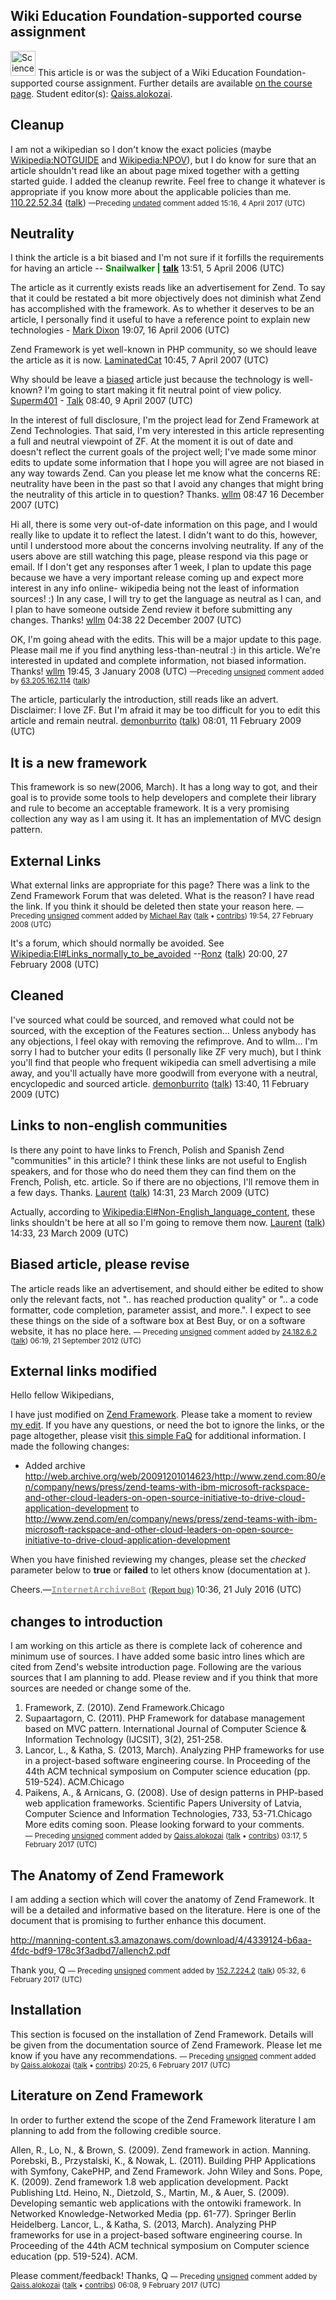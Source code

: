 ## Wiki Education Foundation-supported course assignment

<img src="Sciences_humaines.svg" title="Sciences_humaines.svg"
width="40" alt="Sciences_humaines.svg" /> This article is or was the
subject of a Wiki Education Foundation-supported course assignment.
Further details are available [on the course
page](Wikipedia:Wiki_Ed/North_Carolina_State_University/Object_Oriented_Design_and_Development_(Spring_2017) "wikilink").
Student editor(s): [Qaiss.alokozai](User:Qaiss.alokozai "wikilink").

## Cleanup

I am not a wikipedian so I don't know the exact policies (maybe
[Wikipedia:NOTGUIDE](Wikipedia:NOTGUIDE "wikilink") and
[Wikipedia:NPOV](Wikipedia:NPOV "wikilink")), but I do know for sure
that an article shouldn't read like an about page mixed together with a
getting started guide. I added the cleanup rewrite. Feel free to change
it whatever is appropriate if you know more about the applicable
policies than me.
[110.22.52.34](Special:Contributions/110.22.52.34 "wikilink")
([talk](User_talk:110.22.52.34 "wikilink"))
<small class="autosigned">—Preceding
[undated](Wikipedia:Signatures "wikilink") comment added 15:16, 4 April
2017 (UTC)</small>

## Neutrality

I think the article is a bit biased and I'm not sure if it forfills the
requirements for having an article -- <font color="green">**Snailwalker
\|**
</font>[**talk**](http://en.wikipedia.org/wiki/User_talk:Snailwalker)
13:51, 5 April 2006 (UTC)

  
The article as it currently exists reads like an advertisement for Zend.
To say that it could be restated a bit more objectively does not
diminish what Zend has accomplished with the framework. As to whether it
deserves to be an article, I personally find it useful to have a
reference point to explain new technologies - [Mark
Dixon](User:Elmarco "wikilink") 19:07, 16 April 2006 (UTC)

  
Zend Framework is yet well-known in PHP community, so we should leave
the article as it is now. [LaminatedCat](User:LaminatedCat "wikilink")
10:45, 7 April 2007 (UTC)

  
Why should be leave a [biased](WP:NPOV "wikilink") article just because
the technology is well-known? I'm going to start making it fit neutral
point of view policy. [Superm401](User:Superm401 "wikilink") -
[Talk](User_talk:Superm401 "wikilink") 08:40, 9 April 2007 (UTC)

In the interest of full disclosure, I'm the project lead for Zend
Framework at Zend Technologies. That said, I'm very interested in this
article representing a full and neutral viewpoint of ZF. At the moment
it is out of date and doesn't reflect the current goals of the project
well; I've made some minor edits to update some information that I hope
you will agree are not biased in any way towards Zend. Can you please
let me know what the concerns RE: neutrality have been in the past so
that I avoid any changes that might bring the neutrality of this article
in to question? Thanks. [wllm](User:wllm "wikilink") 08:47 16 December
2007 (UTC)

  
Hi all, there is some very out-of-date information on this page, and I
would really like to update it to reflect the latest. I didn't want to
do this, however, until I understood more about the concerns involving
neutrality. If any of the users above are still watching this page,
please respond via this page or email. If I don't get any responses
after 1 week, I plan to update this page because we have a very
important release coming up and expect more interest in any info online-
wikipedia being not the least of information sources! :) In any case, I
will try to get the language as neutral as I can, and I plan to have
someone outside Zend review it before submitting any changes. Thanks!
[wllm](User:wllm "wikilink") 04:38 22 December 2007 (UTC)

  
OK, I'm going ahead with the edits. This will be a major update to this
page. Please mail me if you find anything less-than-neutral :) in this
article. We're interested in updated and complete information, not
biased information. Thanks! [wllm](User:wllm "wikilink") 19:45, 3
January 2008 (UTC) <small>—Preceding
[unsigned](Wikipedia:Signatures "wikilink") comment added by
[63.205.162.114](Special:Contributions/63.205.162.114 "wikilink")
([talk](User_talk:63.205.162.114 "wikilink")) </small>

  
The article, particularly the introduction, still reads like an advert.
Disclaimer: I love ZF. But I'm afraid it may be too difficult for you to
edit this article and remain neutral.
[demonburrito](User:Demonburrito "wikilink")
([talk](User_talk:Demonburrito "wikilink")) 08:01, 11 February 2009
(UTC)

## It is a new framework

This framework is so new(2006, March). It has a long way to got, and
their goal is to provide some tools to help developers and complete
their library and rule to become an acceptable framework. It is a very
promising collection any way as I am using it. It has an implementation
of MVC design pattern.

## External Links

What external links are appropriate for this page? There was a link to
the Zend Framework Forum that was deleted. What is the reason? I have
read the link. If you think it should be deleted then state your reason
here. <small>—Preceding [unsigned](Wikipedia:Signatures "wikilink")
comment added by [Michael Ray](User:Michael_Ray "wikilink")
([talk](User_talk:Michael_Ray "wikilink") •
[contribs](Special:Contributions/Michael_Ray "wikilink")) 19:54, 27
February 2008 (UTC)</small>

  
It's a forum, which should normally be avoided. See
[Wikipedia:El#Links_normally_to_be_avoided](Wikipedia:El#Links_normally_to_be_avoided "wikilink")
--[Ronz](User:Ronz "wikilink") ([talk](User_talk:Ronz "wikilink"))
20:00, 27 February 2008 (UTC)

## Cleaned

I've sourced what could be sourced, and removed what could not be
sourced, with the exception of the Features section... Unless anybody
has any objections, I feel okay with removing the refimprove. And to
wllm... I'm sorry I had to butcher your edits (I personally like ZF very
much), but I think you'll find that people who frequent wikipedia can
smell advertising a mile away, and you'll actually have more goodwill
from everyone with a neutral, encyclopedic and sourced article.
[demonburrito](User:Demonburrito "wikilink")
([talk](User_talk:Demonburrito "wikilink")) 13:40, 11 February 2009
(UTC)

## Links to non-english communities

Is there any point to have links to French, Polish and Spanish Zend
"communities" in this article? I think these links are not useful to
English speakers, and for those who do need them they can find them on
the French, Polish, etc. article. So if there are no objections, I'll
remove them in a few days. Thanks.
[Laurent](User:Laurent1979 "wikilink")
([talk](User_talk:Laurent1979 "wikilink")) 14:31, 23 March 2009 (UTC)

  
Actually, according to
[Wikipedia:El#Non-English_language_content](Wikipedia:El#Non-English_language_content "wikilink"),
these links shouldn't be here at all so I'm going to remove them now.
[Laurent](User:Laurent1979 "wikilink")
([talk](User_talk:Laurent1979 "wikilink")) 14:33, 23 March 2009 (UTC)

## Biased article, please revise

The article reads like an advertisement, and should either be edited to
show only the relevant facts, not ".. has reached production quality" or
".. a code formatter, code completion, parameter assist, and more.". I
expect to see these things on the side of a software box at Best Buy, or
on a software website, it has no place here.
<span style="font-size: smaller;" class="autosigned">— Preceding
[unsigned](Wikipedia:Signatures "wikilink") comment added by
[24.182.6.2](Special:Contributions/24.182.6.2 "wikilink")
([talk](User_talk:24.182.6.2 "wikilink")) 06:19, 21 September 2012
(UTC)</span>

## External links modified

Hello fellow Wikipedians,

I have just modified on [Zend Framework](Zend_Framework "wikilink").
Please take a moment to review [my
edit](https://en.wikipedia.org/w/index.php?diff=prev&oldid=730830034).
If you have any questions, or need the bot to ignore the links, or the
page altogether, please visit [this simple
FaQ](User:Cyberpower678/FaQs#InternetArchiveBot "wikilink") for
additional information. I made the following changes:

-   Added archive
    <http://web.archive.org/web/20091201014623/http://www.zend.com:80/en/company/news/press/zend-teams-with-ibm-microsoft-rackspace-and-other-cloud-leaders-on-open-source-initiative-to-drive-cloud-application-development>
    to
    <http://www.zend.com/en/company/news/press/zend-teams-with-ibm-microsoft-rackspace-and-other-cloud-leaders-on-open-source-initiative-to-drive-cloud-application-development>

When you have finished reviewing my changes, please set the *checked*
parameter below to **true** or **failed** to let others know
(documentation at ).

Cheers.—[**<span style="color:darkgrey;font-family:monospace">InternetArchiveBot</span>**](User:InternetArchiveBot "wikilink")
<span style="color:green;font-family:Rockwell">([Report
bug](User_talk:InternetArchiveBot "wikilink"))</span> 10:36, 21 July
2016 (UTC)

## changes to introduction

I am working on this article as there is complete lack of coherence and
minimum use of sources. I have added some basic intro lines which are
cited from Zend's website introduction page. Following are the various
sources that I am planning to add. Please review and if you think that
more sources are needed or change some of the.  
1. Framework, Z. (2010). Zend Framework.Chicago  
2. Supaartagorn, C. (2011). PHP Framework for database management based
on MVC pattern. International Journal of Computer Science & Information
Technology (IJCSIT), 3(2), 251-258.  
3. Lancor, L., & Katha, S. (2013, March). Analyzing PHP frameworks for
use in a project-based software engineering course. In Proceeding of the
44th ACM technical symposium on Computer science education (pp.
519-524). ACM.Chicago  
4. Paikens, A., & Arnicans, G. (2008). Use of design patterns in
PHP-based web application frameworks. Scientific Papers University of
Latvia, Computer Science and Information Technologies, 733,
53-71.Chicago  
More edits coming soon. Please looking forward to your comments.  
<small class="autosigned">— Preceding
[unsigned](Wikipedia:Signatures "wikilink") comment added by
[Qaiss.alokozai](User:Qaiss.alokozai "wikilink")
([talk](User_talk:Qaiss.alokozai#top "wikilink") •
[contribs](Special:Contributions/Qaiss.alokozai "wikilink")) 03:17, 5
February 2017 (UTC)</small>

## The Anatomy of Zend Framework

I am adding a section which will cover the anatomy of Zend Framework. It
will be a detailed and informative based on the literature. Here is one
of the document that is promising to further enhance this document.

<http://manning-content.s3.amazonaws.com/download/4/4339124-b6aa-4fdc-bdf9-178c3f3adbd7/allench2.pdf>

Thank you, Q <small class="autosigned">— Preceding
[unsigned](Wikipedia:Signatures "wikilink") comment added by
[152.7.224.2](Special:Contributions/152.7.224.2 "wikilink")
([talk](User_talk:152.7.224.2#top "wikilink")) 05:32, 6 February 2017
(UTC)</small>

## Installation

This section is focused on the installation of Zend Framework. Details
will be given from the documentation source of Zend Framework. Please
let me know if you have any recommendations.
<small class="autosigned">— Preceding
[unsigned](Wikipedia:Signatures "wikilink") comment added by
[Qaiss.alokozai](User:Qaiss.alokozai "wikilink")
([talk](User_talk:Qaiss.alokozai#top "wikilink") •
[contribs](Special:Contributions/Qaiss.alokozai "wikilink")) 20:25, 6
February 2017 (UTC)</small>

## Literature on Zend Framework

In order to further extend the scope of the Zend Framework literature I
am planning to add from the following credible source.

Allen, R., Lo, N., & Brown, S. (2009). Zend framework in action.
Manning. Porebski, B., Przystalski, K., & Nowak, L. (2011). Building PHP
Applications with Symfony, CakePHP, and Zend Framework. John Wiley and
Sons. Pope, K. (2009). Zend framework 1.8 web application development.
Packt Publishing Ltd. Heino, N., Dietzold, S., Martin, M., & Auer, S.
(2009). Developing semantic web applications with the ontowiki
framework. In Networked Knowledge-Networked Media (pp. 61-77). Springer
Berlin Heidelberg. Lancor, L., & Katha, S. (2013, March). Analyzing PHP
frameworks for use in a project-based software engineering course. In
Proceeding of the 44th ACM technical symposium on Computer science
education (pp. 519-524). ACM.

Please comment/feedback! Thanks, Q <small class="autosigned">— Preceding
[unsigned](Wikipedia:Signatures "wikilink") comment added by
[Qaiss.alokozai](User:Qaiss.alokozai "wikilink")
([talk](User_talk:Qaiss.alokozai#top "wikilink") •
[contribs](Special:Contributions/Qaiss.alokozai "wikilink")) 06:08, 9
February 2017 (UTC)</small>
